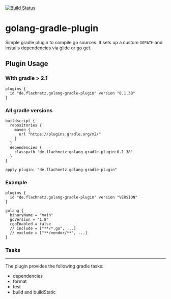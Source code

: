 [![Build Status](https://travis-ci.org/flachnetz/golang-gradle-plugin.svg?branch=master)](https://travis-ci.org/flachnetz/golang-gradle-plugin)
# golang-gradle-plugin

Simple gradle plugin to compile go sources.
It sets up a custom `GOPATH` and installs dependencies via glide or go get.

## Plugin Usage

### With gradle > 2.1

```
plugins {
  id "de.flachnetz.golang-gradle-plugin" version "0.1.38"
}
```

### All gradle versions

```
buildscript {
  repositories {
    maven {
      url "https://plugins.gradle.org/m2/"
    }
  }
  dependencies {
    classpath "de.flachnetz:golang-gradle-plugin:0.1.38"
  }
}

apply plugin: "de.flachnetz.golang-gradle-plugin"
```

### Example

```
plugins {
  id "de.flachnetz.golang-gradle-plugin" version "VERSION"
}

golang {
  binaryName = "main"
  goVersion = "1.8"
  cgoEnabled = false
  // include = ["**/*.go", ...]
  // exclude = ["**/vendor/**", ...]
}

```

### Tasks
-----
The plugin provides the following gradle tasks:
* dependencies
* format
* test
* build and buildStatic
